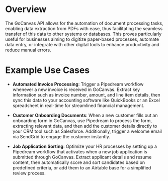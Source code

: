 # Overview

The GoCanvas API allows for the automation of document processing tasks, enabling data extraction from PDFs with ease, thus facilitating the seamless transfer of this data to other systems or databases. This proves particularly useful for businesses aiming to digitize paper-based processes, automate data entry, or integrate with other digital tools to enhance productivity and reduce manual errors.

# Example Use Cases

- **Automated Invoice Processing**: Trigger a Pipedream workflow whenever a new invoice is received in GoCanvas. Extract key information such as invoice number, amount, and line item details, then sync this data to your accounting software like QuickBooks or an Excel spreadsheet in real-time for streamlined financial management.

- **Customer Onboarding Documents**: When a new customer fills out an onboarding form in GoCanvas, use Pipedream to process the form, extracting relevant data, and then add the customer details directly to your CRM tool such as Salesforce. Additionally, trigger a welcome email via SendGrid to engage the customer instantly.

- **Job Application Sorting**: Optimize your HR processes by setting up a Pipedream workflow that activates when a new job application is submitted through GoCanvas. Extract applicant details and resume content, then automatically score and sort candidates based on predefined criteria, or add them to an Airtable base for a simplified review process.
